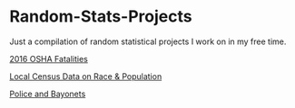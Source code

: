 # Random-Stats-Projects
Just a compilation of random statistical projects I work on in my free time.

<a href="https://github.com/A-Fitz/Random-Stats-Projects/tree/master/2016%20OSHA%20Fatalities">2016 OSHA Fatalities</a>

<a href="https://github.com/A-Fitz/Random-Stats-Projects/tree/master/Census%20-%20Race">Local Census Data on Race &amp; Population</a>

<a href="https://github.com/A-Fitz/Random-Stats-Projects/tree/master/Police%20Bayonets">Police and Bayonets</a>
